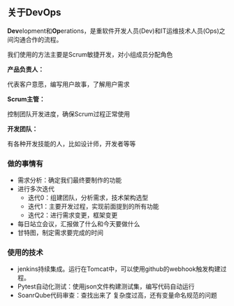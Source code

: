 ## 关于DevOps

**Dev**elopment和**Op**erations，是重软件开发人员(Dev)和IT运维技术人员(Ops)之间沟通合作的流程。

我们使用的方法主要是Scrum敏捷开发，对小组成员分配角色



**产品负责人：**

代表客户意愿，编写用户故事，了解用户需求

**Scrum主管：**

控制团队开发进度，确保Scrum过程正常使用

**开发团队：**

有各种开发技能的人，比如设计师，开发者等等



### 做的事情有

- 需求分析：确定我们最终要制作的功能
- 进行多次迭代
  - 迭代0：组建团队，分析需求，技术架构选型
  - 迭代1：主要开发过程，实现前面提到的所有功能
  - 迭代2：进行需求变更，框架变更
- 每日站立会议，汇报做了什么和今天要做什么
- 甘特图，制定需求要完成的时间

### 使用的技术

- jenkins持续集成。运行在Tomcat中，可以使用github的webhook触发构建过程。
- Pytest自动化测试：使用json文件构建测试集，编写代码自动运行
- SoanrQube代码审查：查找出来了 复杂度过高，还有变量命名规范的问题

